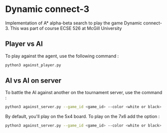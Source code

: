# Dynamic connect-3

Implementation of A* alpha-beta search to play the game Dynamic connect-3. This was part of course ECSE 526 at McGill University

## Player vs AI

To play against the agent, use the following command :
```bash
python3 against_player.py 
```

## AI vs AI on server

To battle the AI against another on the tournament server, use the command :
```bash
python3 against_server.py --game_id <game_id> --color <white or black> 
```

By default, you'll play on the 5x4 board. To play on the 7x6 add the option :
```bash
python3 against_server.py --game_id <game_id> --color <white or black> --size_grid 2
```
